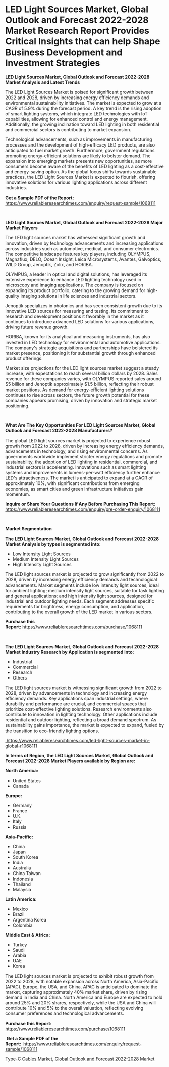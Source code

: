 <p><h1>LED Light Sources Market, Global Outlook and Forecast 2022-2028 Market Research Report Provides Critical Insights that can help Shape Business Development and Investment Strategies</h1></p><p><strong>LED Light Sources Market, Global Outlook and Forecast 2022-2028 Market Analysis and Latest Trends</strong></p>
<p><p>The LED Light Sources Market is poised for significant growth between 2022 and 2028, driven by increasing energy efficiency demands and environmental sustainability initiatives. The market is expected to grow at a CAGR of 5.9% during the forecast period. A key trend is the rising adoption of smart lighting systems, which integrate LED technologies with IoT capabilities, allowing for enhanced control and energy management. Additionally, the growing inclination toward LED lighting in both residential and commercial sectors is contributing to market expansion.</p><p>Technological advancements, such as improvements in manufacturing processes and the development of high-efficacy LED products, are also anticipated to fuel market growth. Furthermore, government regulations promoting energy-efficient solutions are likely to bolster demand. The expansion into emerging markets presents new opportunities, as more consumers become aware of the benefits of LED lighting as a cost-effective and energy-saving option. As the global focus shifts towards sustainable practices, the LED Light Sources Market is expected to flourish, offering innovative solutions for various lighting applications across different industries.</p></p>
<p><strong>Get a Sample PDF of the Report:&nbsp;</strong> <a href="https://www.reliableresearchtimes.com/enquiry/request-sample/1068111?utm_campaign=3284&utm_medium=2&utm_source=Github&utm_content=ia&utm_term=21032025&utm_id=led-light-sources-market-global-outlook-and-forecast-2022-2028">https://www.reliableresearchtimes.com/enquiry/request-sample/1068111</a></p>
<p>&nbsp;</p>
<p><strong>LED Light Sources Market, Global Outlook and Forecast 2022-2028 Major Market Players</strong></p>
<p><p>The LED light sources market has witnessed significant growth and innovation, driven by technology advancements and increasing applications across industries such as automotive, medical, and consumer electronics. The competitive landscape features key players, including OLYMPUS, Magnaflux, DELO, Ocean Insight, Leica Microsystems, Avantes, Galvoptics, WILD Group, Jenoptik, Zolix, and HORIBA.</p><p>OLYMPUS, a leader in optical and digital solutions, has leveraged its extensive experience to enhance LED lighting technology used in microscopy and imaging applications. The company is focused on expanding its product portfolio, catering to the growing demand for high-quality imaging solutions in life sciences and industrial sectors.</p><p>Jenoptik specializes in photonics and has seen consistent growth due to its innovative LED sources for measuring and testing. Its commitment to research and development positions it favorably in the market as it continues to introduce advanced LED solutions for various applications, driving future revenue growth.</p><p>HORIBA, known for its analytical and measuring instruments, has also invested in LED technology for environmental and automotive applications. The company's strategic acquisitions and partnerships have bolstered its market presence, positioning it for substantial growth through enhanced product offerings.</p><p>Market size projections for the LED light sources market suggest a steady increase, with expectations to reach several billion dollars by 2028. Sales revenue for these companies varies, with OLYMPUS reported sales around $5 billion and Jenoptik approximately $1.5 billion, reflecting their robust market positions. As demand for energy-efficient lighting solutions continues to rise across sectors, the future growth potential for these companies appears promising, driven by innovation and strategic market positioning.</p></p>
<p>&nbsp;</p>
<p><strong>What Are The Key Opportunities For LED Light Sources Market, Global Outlook and Forecast 2022-2028 Manufacturers?</strong></p>
<p><p>The global LED light sources market is projected to experience robust growth from 2022 to 2028, driven by increasing energy efficiency demands, advancements in technology, and rising environmental concerns. As governments worldwide implement stricter energy regulations and promote sustainability, the adoption of LED lighting in residential, commercial, and industrial sectors is accelerating. Innovations such as smart lighting systems and improvements in lumens-per-watt efficiency further enhance LED's attractiveness. The market is anticipated to expand at a CAGR of approximately 10%, with significant contributions from emerging economies, as smart cities and green infrastructure initiatives gain momentum.</p></p>
<p><strong>Inquire or Share Your Questions If Any Before Purchasing This Report:</strong> <a href="https://www.reliableresearchtimes.com/enquiry/pre-order-enquiry/1068111?utm_campaign=3284&utm_medium=2&utm_source=Github&utm_content=ia&utm_term=21032025&utm_id=led-light-sources-market-global-outlook-and-forecast-2022-2028">https://www.reliableresearchtimes.com/enquiry/pre-order-enquiry/1068111</a></p>
<p>&nbsp;</p>
<p><strong>Market Segmentation</strong></p>
<p><strong>The LED Light Sources Market, Global Outlook and Forecast 2022-2028 Market Analysis by types is segmented into:</strong></p>
<p><ul><li>Low Intensity Light Sources</li><li>Medium Intensity Light Sources</li><li>High Intensity Light Sources</li></ul></p>
<p><p>The LED light sources market is projected to grow significantly from 2022 to 2028, driven by increasing energy efficiency demands and technological advancements. Market segments include low intensity light sources, ideal for ambient lighting; medium intensity light sources, suitable for task lighting and general applications; and high intensity light sources, designed for industrial and outdoor lighting needs. Each segment addresses specific requirements for brightness, energy consumption, and application, contributing to the overall growth of the LED market in various sectors.</p></p>
<p><strong>Purchase this Report:&nbsp;</strong><a href="https://www.reliableresearchtimes.com/purchase/1068111?utm_campaign=3284&utm_medium=2&utm_source=Github&utm_content=ia&utm_term=21032025&utm_id=led-light-sources-market-global-outlook-and-forecast-2022-2028">https://www.reliableresearchtimes.com/purchase/1068111</a></p>
<p>&nbsp;</p>
<p><strong>The LED Light Sources Market, Global Outlook and Forecast 2022-2028 Market Industry Research by Application is segmented into:</strong></p>
<p><ul><li>Industrial</li><li>Commercial</li><li>Research</li><li>Others</li></ul></p>
<p><p>The LED light sources market is witnessing significant growth from 2022 to 2028, driven by advancements in technology and increasing energy efficiency demands. Key applications span industrial settings, where durability and performance are crucial, and commercial spaces that prioritize cost-effective lighting solutions. Research environments also contribute to innovation in lighting technology. Other applications include residential and outdoor lighting, reflecting a broad demand spectrum. As sustainability gains importance, the market is expected to expand, fueled by the transition to eco-friendly lighting options.</p></p>
<p><a href="https://www.reliableresearchtimes.com/led-light-sources-market-in-global-r1068111?utm_campaign=3284&utm_medium=2&utm_source=Github&utm_content=ia&utm_term=21032025&utm_id=led-light-sources-market-global-outlook-and-forecast-2022-2028">&nbsp;https://www.reliableresearchtimes.com/led-light-sources-market-in-global-r1068111</a></p>
<p><strong>In terms of Region, the LED Light Sources Market, Global Outlook and Forecast 2022-2028 Market Players available by Region are:</strong></p>
<p>
    <p> <strong> North America: </strong>
        <ul>
            <li>United States</li>
            <li>Canada</li>
        </ul>
        </p> 
    <p> <strong> Europe: </strong>
        <ul>
            <li>Germany</li>
            <li>France</li>
            <li>U.K.</li>
            <li>Italy</li>
            <li>Russia</li>
        </ul>
        </p> 
    <p> <strong> Asia-Pacific: </strong>
        <ul>
            <li>China</li>
            <li>Japan</li>
            <li>South Korea</li>
            <li>India</li>
            <li>Australia</li>
            <li>China Taiwan</li>
            <li>Indonesia</li>
            <li>Thailand</li>
            <li>Malaysia</li>
        </ul>
        </p> 
    <p> <strong> Latin America: </strong>
        <ul>
            <li>Mexico</li>
            <li>Brazil</li>
            <li>Argentina Korea</li>
            <li>Colombia</li>
        </ul>
        </p> 
    <p> <strong> Middle East & Africa: </strong>
        <ul>
            <li>Turkey</li>
            <li>Saudi</li>
            <li>Arabia</li>
            <li>UAE</li>
            <li>Korea</li>
        </ul>
    </p>
    </p>
<p><p>The LED light sources market is projected to exhibit robust growth from 2022 to 2028, with notable expansion across North America, Asia-Pacific (APAC), Europe, the USA, and China. APAC is anticipated to dominate the market, capturing approximately 40% market share, driven by rising demand in India and China. North America and Europe are expected to hold around 25% and 20% shares, respectively, while the USA and China will contribute 10% and 5% to the overall valuation, reflecting evolving consumer preferences and technological advancements.</p></p>
<p><strong>Purchase this Report: </strong><a href="https://www.reliableresearchtimes.com/purchase/1068111?utm_campaign=3284&utm_medium=2&utm_source=Github&utm_content=ia&utm_term=21032025&utm_id=led-light-sources-market-global-outlook-and-forecast-2022-2028">https://www.reliableresearchtimes.com/purchase/1068111</a></p>
<p>&nbsp;<strong>Get a Sample PDF of the Report:&nbsp;&nbsp;</strong><a href="https://www.reliableresearchtimes.com/enquiry/request-sample/1068111?utm_campaign=3284&utm_medium=2&utm_source=Github&utm_content=ia&utm_term=21032025&utm_id=led-light-sources-market-global-outlook-and-forecast-2022-2028">https://www.reliableresearchtimes.com/enquiry/request-sample/1068111</a></p>
<p><strong></strong></p>
<p><p><a href="https://github.com/storcweithzg/Market-Research-Report-List-1/blob/main/type-c-cables-market-global-outlook-and-forecast-2022-2028-market.md?utm_campaign=3284&utm_medium=2&utm_source=Github&utm_content=ia&utm_term=21032025&utm_id=led-light-sources-market-global-outlook-and-forecast-2022-2028">Type-C Cables Market, Global Outlook and Forecast 2022-2028 Market</a></p></p>